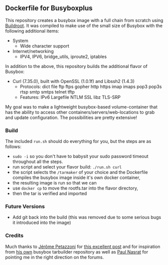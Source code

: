 ## Dockerfile for Busyboxplus

This repository creates a busybox image with a full chain from scratch using
[Buildroot](http://buildroot.uclibc.org).  It was compiled to make use of the
small size of Busybox with the following additional items:

* System
    * Wide character support
* Internet/networking
    * IPV4, IPV6, bridge_utils, iproute2, iptables

In addition to the above, this repository builds the additional flavor of Busybox:
* Curl (7.35.0), built with OpenSSL (1.0.1f) and Libssh2 (1.4.3)
    * Protocols: dict file ftp ftps gopher http https imap imaps pop3 pop3s rtsp smtp smtps telnet tftp 
    * Features: IPv6 Largefile NTLM SSL libz TLS-SRP

My goal was to make a lightweight busybox-based volume-container that has the
ability to access other containers/servers/web-locations to grab and update
configuration. The possibilities are pretty extensive!

### Build

The included `run.sh` should do everything for you, but the steps are as
follows:

* `sudo -i` so you don't have to babysit your sudo password timeout throughout
  all the steps.
* run script and select your flavor build: `./run.sh curl`
* the script selects the `/tarmaker` of your choice and the Dockerfile compiles
  the busybox image inside it's own docker container,
* the resulting image is run so that we can
* use `docker cp` to move the rootfs.tar into the flavor directory,
* then the tar is verified and imported

### Future Versions

* Add git back into the build (this was removed due to some serious bugs it
  introduced into the image)

### Credits

Much thanks to [Jérôme Petazzoni](https://github.com/jpetazzo) for [this
excellent
post](http://blog.docker.io/2013/06/create-light-weight-docker-containers-buildroot)
and for inspiration from [his own](https://github.com/jpetazzo/docker-busybox)
busybox tarbuilder repository as well as [Paul
Nasrat](https://github.com/pnasrat) for pointing me in the right direction on 
the forums.
